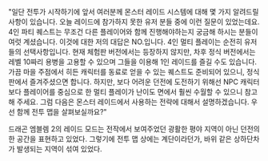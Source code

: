 "일단 전투가 시작하기에 앞서 여러분께 몬스터 레이드 시스템에 대해 몇 가지 알려드릴 사항이 있습니다. 
오늘 레이드에 참가하지 못한 유저 분들 중에 이런 질문이 있었는데요. 4인 파티 퀘스트는 무조건 다른 플레이어와 함께 진행해야하는지 궁금해 하시는 분들이 여럿 계셨습니다. 이것에 대한 저의 대답은 NO.입니다. 
4인 멀티 플레이는 순전히 유저들의 선택사항입니다. 현재 체험판 버전에서는 등장하지 않지만, 차후 정식 버전에서는 레벨 10짜리 용병을 고용할 수 있으며 그들을 이용해 1인 레이드를 즐길 수도 있습니다. 가끔 마을 주점에서 히든 캐릭터를 동료로 얻을 수 있는 퀘스트도 준비되어 있으니, 정식 판에서 즐겨주셨으면 합니다. 
하지만, 보다 어려운 던전에 도전하기 위해선 NPC 캐릭터보다 플레이어를 중심으로 한 멀티 플레이가 난이도 면에서 훨씬 수월할 수 있으니 참고해 주세요. 
그럼 다음은 몬스터 레이드에서 사용하는 전략에 대해서 설명하겠습니다. 우선 함께 전투 맵을 살펴보실까요?" 

드래곤 엠블렘 2의 레이드 모드는 전작에서 보여주었던 광활한 평야 지역이 아닌 던전의 한 공간을 표현하고 있었다. 그렇기에 전투 맵 상에는 계단이라던가, 바위 같은 상하단차가 발생되는 지역이 섞여 있었다. 